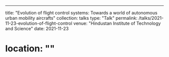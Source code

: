 ---
title: "Evolution of flight control systems: Towards a world of autonomous urban mobility aircrafts"
collection: talks
type: "Talk"
permalink: /talks/2021-11-23-evolution-of-flight-control
venue: "Hindustan Institute of Technology and Science"
date: 2021-11-23
# location: ""